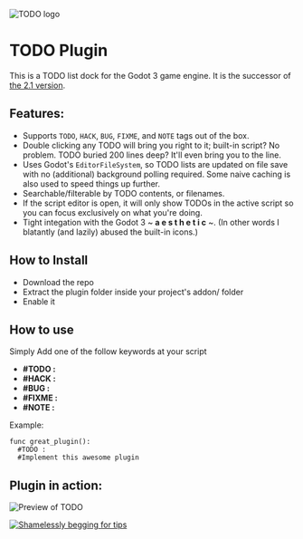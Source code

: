 ![TODO logo](addons/todo/icon.png)

# TODO Plugin
This is a TODO list dock for the Godot 3 game engine. It is the successor of [the 2.1 version](https://github.com/need12648430/godot-todo).

## Features:
* Supports `TODO`, `HACK`, `BUG`, `FIXME`, and `NOTE` tags out of the box.
* Double clicking any TODO will bring you right to it; built-in script? No problem. TODO buried 200 lines deep? It'll even bring you to the line.
* Uses Godot's `EditorFileSystem`, so TODO lists are updated on file save with no (additional) background polling required. Some naive caching is also used to speed things up further.
* Searchable/filterable by TODO contents, or filenames.
* If the script editor is open, it will only show TODOs in the active script so you can focus exclusively on what you're doing.
* Tight integation with the Godot 3 ~ **a e s t h e t i c** ~. (In other words I blatantly (and lazily) abused the built-in icons.)

## How to Install
* Download the repo
* Extract the plugin folder inside your project's addon/ folder
* Enable it

## How to use
Simply Add one of the follow keywords at your script
* **#TODO :**
* **#HACK :**
* **#BUG :**
* **#FIXME :**
* **#NOTE :**

Example:
```
func great_plugin():
  #TODO :
  #Implement this awesome plugin
```

## Plugin in action:

![Preview of TODO](preview/todo.gif)

[![Shamelessly begging for tips](https://az743702.vo.msecnd.net/cdn/kofi1.png?v=0)](https://ko-fi.com/A0A4H42F)
